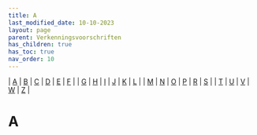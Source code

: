 ```yaml
---
title: A
last_modified_date: 10-10-2023
layout: page
parent: Verkenningsvoorschriften
has_children: true
has_toc: true
nav_order: 10
---
```


| [A](../A/A.html) | [B](../B/B.html) | [C](../C/C.html) | [D](../D/D.html) | [E](../E/E.html) | [F](../F/F.html) |
| [G](../G/G.html) | [H](../H/H.html) | [I](../I/I.html) | [J](../J/J.html) | [K](../K/K.html) | [L](../L/L.html) |
| [M](../M/M.html) | [N](../N/N.html) | [O](../O/O.html) | [P](../P/P.html) | [R](../R/R.html) | [S](../S/S.html) |
| [T](../T/T.html) | [U](../U/U.html) | [V](../V/V.html) | [W](../W/W.html) | [Z](../Z/Z.html) |

A
=

<!--

|     |     |     |     |     |
| --- | --- | --- | --- | --- |

| [![](Aanlegsteiger/vv_0017_125x100.jpg)](Aanlegsteiger/Aanlegsteiger.html)<br>[Aanlegsteiger](Aanlegsteiger/Aanlegsteiger.html)
| [![](../../images/foto-niet-beschikbaar.jpg)](Aantal_sporen/Aantal_sporen.html)<br>[Aantal sporen](Aantal_sporen/Aantal_sporen.html)
| [![](../../images/foto-niet-beschikbaar.jpg)](Aardgas/Aardgas.html)<br>[Aardgas](Aardgas/Aardgas.html)
| [![](../../images/foto-niet-beschikbaar.jpg)](Aardrand/Aardrand.html)<br>[Aardrand](Aardrand/Aardrand.html)
| [![](Abdij/Abdij_125x100.jpg)](Abdij/Abdij.html)<br>[Abdij](Abdij/Abdij.html)
|
| [![](Afrastering/vv_0127_125x100.jpg)](Afrastering/Afrastering.html)<br>[Afrastering](Afrastering/Afrastering.html)
| [![](Afrit/afrit_125x100.jpg)](Afrit/Afrit.html)<br>[Afrit](Afrit/Afrit.html)
| [![](Afritnaam/afritnaam_125x100.png)](Afritnaam/Afritnaam.html)<br>[Afritnaam](Afritnaam/Afritnaam.html)
| [![](Afritnummer/afritnummer_125x100.jpg)](Afritnummer/Afritnummer.html)<br>[Afritnummer](Afritnummer/Afritnummer.html)
| [![](../D/Duiker/duiker_4_125x100.jpg)](Afsluitbare_duiker/Afsluitbare_duiker.html)<br>[Afsluitbare duiker](Afsluitbare_duiker/Afsluitbare_duiker.html)
|
| [![](Afvalbrengstation/afvalbrengstation_125x100.jpg)](Afvalbrengstation/Afvalbrengstation.html)<br>[Afvalbrengstation](Afvalbrengstation/Afvalbrengstation.html)
| [![](Afvoerbuis/afvoerbuis_125x100.jpg)](Afvoerbuis/Afvoerbuis.html)<br>[Afvoerbuis](Afvoerbuis/Afvoerbuis.html)
| [![](Akkerland/vv_0235_125x100.jpg)](Akkerland/Akkerland.html)<br>[Akkerland](Akkerland/Akkerland.html)
| [![](Alleenstaande_toren/Alleenstaande_toren_125x100.jpg)](Alleenstaande_toren/Alleenstaande_toren.html)<br>[Alleenstaande toren](Alleenstaande_toren/Alleenstaande_toren.html)
| [![](../Z/Zendmast/vv_0565_125x100.jpg)](Antenne/Antenne.html)<br>[Antenne](Antenne/Antenne.html)
|
| [![](Aquaduct/Gouwe-aquaduct_lucht_125x100.jpg)](Aquaduct/Aquaduct.html)<br>[Aquaduct](Aquaduct/Aquaduct.html)
| [![](../B/Bos/vv_0141_125x100.jpg)](Arboretum/Arboretum.html)<br>[Arboretum](Arboretum/Arboretum.html)
| [![](../S/Schietbaan/schietbaan1_125x100.bmp)](Artillerie_schietkamp/Artillerie_schietkamp.html)<br>[Artillerie schietkamp](Artillerie_schietkamp/Artillerie_schietkamp.html)
| [![](Atletiekbaan/atletiekbaan1_125x100.jpg)](Atletiekbaan/Atletiekbaan.html)<br>[Atletiekbaan](Atletiekbaan/Atletiekbaan.html)
| [![](../../images/foto-niet-beschikbaar.jpg)](Attractiepark/Attractiepark.html)<br>[Attractiepark](Attractiepark/Attractiepark.html)
|
| [![](../../images/foto-niet-beschikbaar.jpg)](Attribuutwaarde/Attribuutwaarde.html)<br>[Attribuut](Attribuutwaarde/Attribuutwaarde.html)
| [![](../../images/foto-niet-beschikbaar.jpg)](Attribuutwaarde/Attribuutwaarde.html)<br>[Attribuutwaarde](Attribuutwaarde/Attribuutwaarde.html)
| [![](Autosnelweg/Autosnelweg_125x100.jpg)](Autosnelweg/Autosnelweg.html)<br>[Autosnelweg](Autosnelweg/Autosnelweg.html)
| [![](Autoweg/autoweg_125x100.jpg)](Autoweg/Autoweg.html)<br>[Autoweg](Autoweg/Autoweg.html)
| [![](A-Wegnummer/foto_A_wegnummers_125x100.jpg)](A-Wegnummer/A-Wegnummer.html)<br>[A-wegnummer](A-Wegnummer/A-Wegnummer.html)

-->
